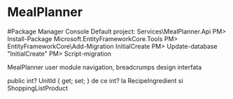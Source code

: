 # MealPlanner

#Package Manager Console
Default project: Services\MealPlanner.Api
PM> Install-Package Microsoft.EntityFrameworkCore.Tools
PM> EntityFrameworkCore\Add-Migration InitialCreate
PM> Update-database "InitialCreate"
PM> Script-migration





MealPlanner
user module
navigation, breadcrumps
design interfata

public int? UnitId { get; set; } de ce int? la RecipeIngredient si ShoppingListProduct
